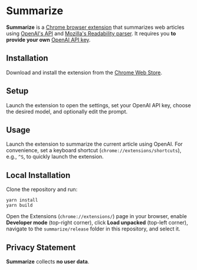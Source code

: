 # Summarize

**Summarize** is a [Chrome browser extension](https://developer.chrome.com/docs/extensions/) that summarizes web articles using [OpenAI's API](https://www.npmjs.com/package/openai) and [Mozilla's Readability parser](https://www.npmjs.com/package/@mozilla/readability). It requires you **to provide your own** [OpenAI API key](https://platform.openai.com/settings/organization/api-keys).

## Installation

Download and install the extension from the [Chrome Web Store](https://chromewebstore.google.com/detail/article-summarizer-with-o/djaflgohpgojbjelpdhpkopnjeimgikk).

## Setup

Launch the extension to open the settings, set your OpenAI API key, choose the desired model, and optionally edit the prompt.

## Usage

Launch the extension to summarize the current article using OpenAI. For convenience, set a keyboard shortcut (`chrome://extensions/shortcuts`), e.g., `^S`, to quickly launch the extension.

## Local Installation

Clone the repository and run:

```shell
yarn install
yarn build
```

Open the Extensions (`chrome://extensions/`) page in your browser, enable **Developer mode** (top-right corner), click **Load unpacked** (top-left corner), navigate to the `summarize/release` folder in this repository, and select it.

## Privacy Statement

**Summarize** collects **no user data**.
